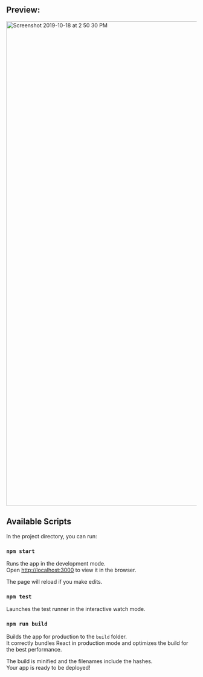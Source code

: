 ## Preview:
<img width="1280" alt="Screenshot 2019-10-18 at 2 50 30 PM" src="https://user-images.githubusercontent.com/41126087/67153150-81767480-f2e4-11e9-8bf6-543f9254b7e7.png">


## Available Scripts

In the project directory, you can run:

### `npm start`

Runs the app in the development mode.<br />
Open [http://localhost:3000](http://localhost:3000) to view it in the browser.

The page will reload if you make edits.<br />

### `npm test`

Launches the test runner in the interactive watch mode.<br />

### `npm run build`

Builds the app for production to the `build` folder.<br />
It correctly bundles React in production mode and optimizes the build for the best performance.

The build is minified and the filenames include the hashes.<br />
Your app is ready to be deployed!
